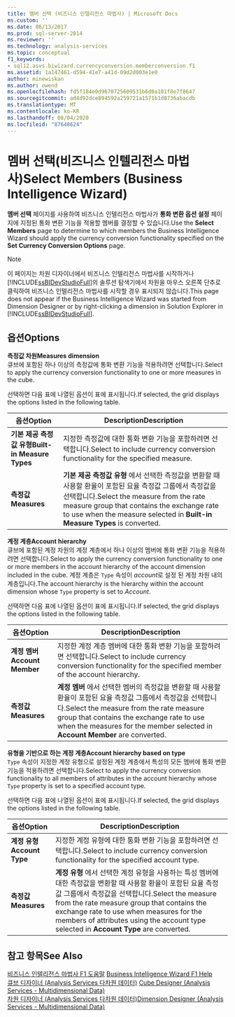```yaml
---
title: 멤버 선택 (비즈니스 인텔리전스 마법사) | Microsoft Docs
ms.custom: ''
ms.date: 06/13/2017
ms.prod: sql-server-2014
ms.reviewer: ''
ms.technology: analysis-services
ms.topic: conceptual
f1_keywords:
- sql12.asvs.biwizard.currencyconversion.memberconversion.f1
ms.assetid: 1a147461-d594-41e7-a41d-09d2d003e1e0
author: minewiskan
ms.author: owend
ms.openlocfilehash: fd5f184e0d9670725609531b6d0a101f8e7f8647
ms.sourcegitcommit: ad4d92dce894592a259721a1571b1d8736abacdb
ms.translationtype: MT
ms.contentlocale: ko-KR
ms.lasthandoff: 08/04/2020
ms.locfileid: "87648624"
---
```

# <a name="select-members-business-intelligence-wizard"></a><span data-ttu-id="75e16-102">멤버 선택(비즈니스 인텔리전스 마법사)</span><span class="sxs-lookup"><span data-stu-id="75e16-102">Select Members (Business Intelligence Wizard)</span></span>
  <span data-ttu-id="75e16-103">**멤버 선택** 페이지를 사용하여 비즈니스 인텔리전스 마법사가 **통화 변환 옵션 설정** 페이지에 지정된 통화 변환 기능을 적용할 멤버를 결정할 수 있습니다.</span><span class="sxs-lookup"><span data-stu-id="75e16-103">Use the **Select Members** page to determine to which members the Business Intelligence Wizard should apply the currency conversion functionality specified on the **Set Currency Conversion Options** page.</span></span>  
  
> [!NOTE]  
>  <span data-ttu-id="75e16-104">이 페이지는 차원 디자이너에서 비즈니스 인텔리전스 마법사를 시작하거나 [!INCLUDE[ssBIDevStudioFull](../includes/ssbidevstudiofull-md.md)]의 솔루션 탐색기에서 차원을 마우스 오른쪽 단추로 클릭하여 비즈니스 인텔리전스 마법사를 시작할 경우 표시되지 않습니다.</span><span class="sxs-lookup"><span data-stu-id="75e16-104">This page does not appear if the Business Intelligence Wizard was started from Dimension Designer or by right-clicking a dimension in Solution Explorer in [!INCLUDE[ssBIDevStudioFull](../includes/ssbidevstudiofull-md.md)].</span></span>  
  
## <a name="options"></a><span data-ttu-id="75e16-105">옵션</span><span class="sxs-lookup"><span data-stu-id="75e16-105">Options</span></span>  
 <span data-ttu-id="75e16-106">**측정값 차원**</span><span class="sxs-lookup"><span data-stu-id="75e16-106">**Measures dimension**</span></span>  
 <span data-ttu-id="75e16-107">큐브에 포함된 하나 이상의 측정값에 통화 변환 기능을 적용하려면 선택합니다.</span><span class="sxs-lookup"><span data-stu-id="75e16-107">Select to apply the currency conversion functionality to one or more measures in the cube.</span></span>  
  
 <span data-ttu-id="75e16-108">선택하면 다음 표에 나열된 옵션이 표에 표시됩니다.</span><span class="sxs-lookup"><span data-stu-id="75e16-108">If selected, the grid displays the options listed in the following table.</span></span>  
  
|<span data-ttu-id="75e16-109">옵션</span><span class="sxs-lookup"><span data-stu-id="75e16-109">Option</span></span>|<span data-ttu-id="75e16-110">Description</span><span class="sxs-lookup"><span data-stu-id="75e16-110">Description</span></span>|  
|------------|-----------------|  
|<span data-ttu-id="75e16-111">**기본 제공 측정값 유형**</span><span class="sxs-lookup"><span data-stu-id="75e16-111">**Built-in Measure Types**</span></span>|<span data-ttu-id="75e16-112">지정한 측정값에 대한 통화 변환 기능을 포함하려면 선택합니다.</span><span class="sxs-lookup"><span data-stu-id="75e16-112">Select to include currency conversion functionality for the specified measure.</span></span>|  
|<span data-ttu-id="75e16-113">**측정값**</span><span class="sxs-lookup"><span data-stu-id="75e16-113">**Measures**</span></span>|<span data-ttu-id="75e16-114">**기본 제공 측정값 유형** 에서 선택한 측정값을 변환할 때 사용할 환율이 포함된 요율 측정값 그룹에서 측정값을 선택합니다.</span><span class="sxs-lookup"><span data-stu-id="75e16-114">Select the measure from the rate measure group that contains the exchange rate to use when the measure selected in **Built-in Measure Types** is converted.</span></span>|  
  
 <span data-ttu-id="75e16-115">**계정 계층**</span><span class="sxs-lookup"><span data-stu-id="75e16-115">**Account hierarchy**</span></span>  
 <span data-ttu-id="75e16-116">큐브에 포함된 계정 차원의 계정 계층에서 하나 이상의 멤버에 통화 변환 기능을 적용하려면 선택합니다.</span><span class="sxs-lookup"><span data-stu-id="75e16-116">Select to apply the currency conversion functionality to one or more members in the account hierarchy of the account dimension included in the cube.</span></span> <span data-ttu-id="75e16-117">계정 계층은 `Type` 속성이 *account*로 설정 된 계정 차원 내의 계층입니다.</span><span class="sxs-lookup"><span data-stu-id="75e16-117">The account hierarchy is the hierarchy within the account dimension whose `Type` property is set to *Account*.</span></span>  
  
 <span data-ttu-id="75e16-118">선택하면 다음 표에 나열된 옵션이 표에 표시됩니다.</span><span class="sxs-lookup"><span data-stu-id="75e16-118">If selected, the grid displays the options listed in the following table.</span></span>  
  
|<span data-ttu-id="75e16-119">옵션</span><span class="sxs-lookup"><span data-stu-id="75e16-119">Option</span></span>|<span data-ttu-id="75e16-120">Description</span><span class="sxs-lookup"><span data-stu-id="75e16-120">Description</span></span>|  
|------------|-----------------|  
|<span data-ttu-id="75e16-121">**계정 멤버**</span><span class="sxs-lookup"><span data-stu-id="75e16-121">**Account Member**</span></span>|<span data-ttu-id="75e16-122">지정한 계정 계층 멤버에 대한 통화 변환 기능을 포함하려면 선택합니다.</span><span class="sxs-lookup"><span data-stu-id="75e16-122">Select to include currency conversion functionality for the specified member of the account hierarchy.</span></span>|  
|<span data-ttu-id="75e16-123">**측정값**</span><span class="sxs-lookup"><span data-stu-id="75e16-123">**Measures**</span></span>|<span data-ttu-id="75e16-124">**계정 멤버** 에서 선택한 멤버의 측정값을 변환할 때 사용할 환율이 포함된 요율 측정값 그룹에서 측정값을 선택합니다.</span><span class="sxs-lookup"><span data-stu-id="75e16-124">Select the measure from the rate measure group that contains the exchange rate to use when the measures for the member selected in **Account Member** are converted.</span></span>|  
  
 <span data-ttu-id="75e16-125">**유형을 기반으로 하는 계정 계층**</span><span class="sxs-lookup"><span data-stu-id="75e16-125">**Account hierarchy based on type**</span></span>  
 <span data-ttu-id="75e16-126">`Type` 속성이 지정한 계정 유형으로 설정된 계정 계층에서 특성의 모든 멤버에 통화 변환 기능을 적용하려면 선택합니다.</span><span class="sxs-lookup"><span data-stu-id="75e16-126">Select to apply the currency conversion functionality to all members of attributes in the account hierarchy whose `Type` property is set to a specified account type.</span></span>  
  
 <span data-ttu-id="75e16-127">선택하면 다음 표에 나열된 옵션이 표에 표시됩니다.</span><span class="sxs-lookup"><span data-stu-id="75e16-127">If selected, the grid displays the options listed in the following table.</span></span>  
  
|<span data-ttu-id="75e16-128">옵션</span><span class="sxs-lookup"><span data-stu-id="75e16-128">Option</span></span>|<span data-ttu-id="75e16-129">Description</span><span class="sxs-lookup"><span data-stu-id="75e16-129">Description</span></span>|  
|------------|-----------------|  
|<span data-ttu-id="75e16-130">**계정 유형**</span><span class="sxs-lookup"><span data-stu-id="75e16-130">**Account Type**</span></span>|<span data-ttu-id="75e16-131">지정한 계정 유형에 대한 통화 변환 기능을 포함하려면 선택합니다.</span><span class="sxs-lookup"><span data-stu-id="75e16-131">Select to include currency conversion functionality for the specified account type.</span></span>|  
|<span data-ttu-id="75e16-132">**측정값**</span><span class="sxs-lookup"><span data-stu-id="75e16-132">**Measures**</span></span>|<span data-ttu-id="75e16-133">**계정 유형** 에서 선택한 계정 유형을 사용하는 특성 멤버에 대한 측정값을 변환할 때 사용할 환율이 포함된 요율 측정값 그룹에서 측정값을 선택합니다.</span><span class="sxs-lookup"><span data-stu-id="75e16-133">Select the measure from the rate measure group that contains the exchange rate to use when measures for the members of attributes using the account type selected in **Account Type** are converted.</span></span>|  
  
## <a name="see-also"></a><span data-ttu-id="75e16-134">참고 항목</span><span class="sxs-lookup"><span data-stu-id="75e16-134">See Also</span></span>  
 <span data-ttu-id="75e16-135">[비즈니스 인텔리전스 마법사 F1 도움말](business-intelligence-wizard-f1-help.md) </span><span class="sxs-lookup"><span data-stu-id="75e16-135">[Business Intelligence Wizard F1 Help](business-intelligence-wizard-f1-help.md) </span></span>  
 <span data-ttu-id="75e16-136">[큐브 디자이너 &#40;Analysis Services 다차원 데이터&#41;](cube-designer-analysis-services-multidimensional-data.md) </span><span class="sxs-lookup"><span data-stu-id="75e16-136">[Cube Designer &#40;Analysis Services - Multidimensional Data&#41;](cube-designer-analysis-services-multidimensional-data.md) </span></span>  
 [<span data-ttu-id="75e16-137">차원 디자이너 &#40;Analysis Services 다차원 데이터&#41;</span><span class="sxs-lookup"><span data-stu-id="75e16-137">Dimension Designer &#40;Analysis Services - Multidimensional Data&#41;</span></span>](dimension-designer-analysis-services-multidimensional-data.md)  
  
  
